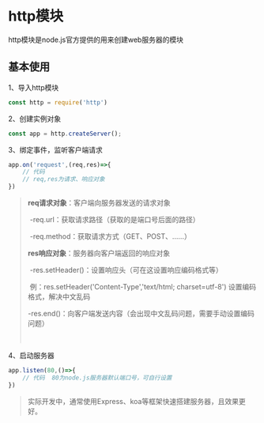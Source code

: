 # http模块

http模块是node.js官方提供的用来创建web服务器的模块

## 基本使用

1、导入http模块

```js
const http = require('http')
```

2、创建实例对象

```js
const app = http.createServer();
```

3、绑定事件，监听客户端请求

```js
app.on('request',(req,res)=>{
    // 代码   
    // req,res为请求、响应对象
})
```

> <strong>req请求对象</strong>：客户端向服务器发送的请求对象
>
> ​	-req.url：获取请求路径（获取的是端口号后面的路径）
>
> ​	-req.method：获取请求方式（GET、POST、……）
>
> <strong>res响应对象</strong>：服务器向客户端返回的响应对象
>
> ​	-res.setHeader()：设置响应头（可在这设置响应编码格式等）
>
> ​		例：res.setHeader('Content-Type','text/html; charset=utf-8')  设置编码格式，解决中文乱码
>
> ​	-res.end()：向客户端发送内容（会出现中文乱码问题，需要手动设置编码问题）
>
> ​	

4、启动服务器

````js
app.listen(80,()=>{
    // 代码  80为node.js服务器默认端口号，可自行设置
})
````

> 实际开发中，通常使用Express、koa等框架快速搭建服务器，且效果更好。